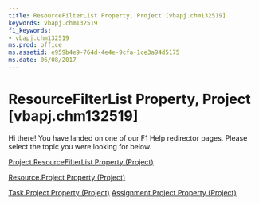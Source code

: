 ```yaml
---
title: ResourceFilterList Property, Project [vbapj.chm132519]
keywords: vbapj.chm132519
f1_keywords:
- vbapj.chm132519
ms.prod: office
ms.assetid: e959b4e9-764d-4e4e-9cfa-1ce3a94d5175
ms.date: 06/08/2017
---
```



# ResourceFilterList Property, Project [vbapj.chm132519]

Hi there! You have landed on one of our F1 Help redirector pages. Please select the topic you were looking for below.

[Project.ResourceFilterList Property (Project)](http://msdn.microsoft.com/library/d515691a-2f8c-ed61-4844-3a938c658847%28Office.15%29.aspx)

[Resource.Project Property (Project)](http://msdn.microsoft.com/library/6370b925-05a4-fefc-f960-5bb1594a57d8%28Office.15%29.aspx)

[Task.Project Property (Project)](http://msdn.microsoft.com/library/5163b98b-edf2-4e36-6d45-947a7957f341%28Office.15%29.aspx)
[Assignment.Project Property (Project)](http://msdn.microsoft.com/library/a51ccbec-7fd9-f296-6f42-f538992d8973%28Office.15%29.aspx)

